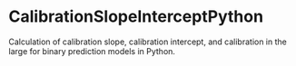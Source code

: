 # CalibrationSlopeInterceptPython
Calculation of calibration slope, calibration intercept, and calibration in the large for binary prediction models in Python.
